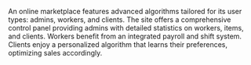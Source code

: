 An online marketplace features advanced algorithms tailored for its user types: admins, workers, and clients. The site offers a comprehensive control panel providing admins with detailed statistics on workers, items, and clients. Workers benefit from an integrated payroll and shift system. Clients enjoy a personalized algorithm that learns their preferences, optimizing sales accordingly.
